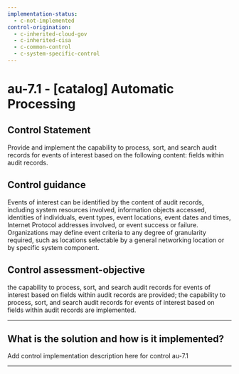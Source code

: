 ```yaml
---
implementation-status:
  - c-not-implemented
control-origination:
  - c-inherited-cloud-gov
  - c-inherited-cisa
  - c-common-control
  - c-system-specific-control
---
```


# au-7.1 - \[catalog\] Automatic Processing

## Control Statement

Provide and implement the capability to process, sort, and search audit records for events of interest based on the following content: fields within audit records.

## Control guidance

Events of interest can be identified by the content of audit records, including system resources involved, information objects accessed, identities of individuals, event types, event locations, event dates and times, Internet Protocol addresses involved, or event success or failure. Organizations may define event criteria to any degree of granularity required, such as locations selectable by a general networking location or by specific system component.

## Control assessment-objective

the capability to process, sort, and search audit records for events of interest based on fields within audit records are provided;
the capability to process, sort, and search audit records for events of interest based on fields within audit records are implemented.

______________________________________________________________________

## What is the solution and how is it implemented?

Add control implementation description here for control au-7.1

______________________________________________________________________
